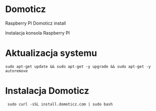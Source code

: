 # Domoticz
Raspberry PI Domoticz install

Instalacja konsola Raspberry PI <br>

# Aktualizacja systemu

`sudo apt-get update && sudo apt-get -y upgrade && sudo apt-get -y autoremove`

# Instalacja Domoticz

` sudo curl -sSL install.domoticz.com | sudo bash`